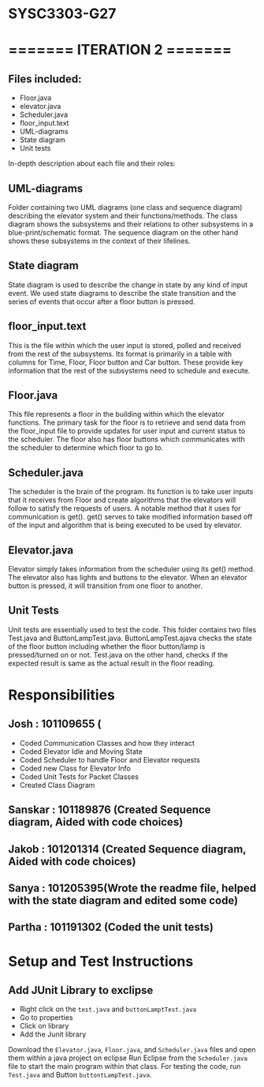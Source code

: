 # SYSC3303-G27

# ======= ITERATION 2 =======

## Files included:

- Floor.java
- elevator.java
- Scheduler.java
- floor_input.text
- UML-diagrams
- State diagram
- Unit tests

In-depth description about each file and their roles:

## UML-diagrams 
Folder containing two UML diagrams (one class and sequence diagram) describing the elevator system and their functions/methods. The class diagram shows the subsystems and their relations to other subsystems in a blue-print/schematic format. The sequence diagram on the other hand shows these subsystems in the context of their lifelines. 

## State diagram
State diagram is used to describe the change in state by any kind of input event. We used state diagrams to describe the state transition and the series of events that occur after a floor button is pressed.

## floor_input.text
This is the file within which the user input is stored, polled and received from the rest of the subsystems. Its format is primarily in a table with columns for Time, Floor, Floor button and Car button. These provide key information that the rest of the subsystems need to schedule and execute. 

## Floor.java
This file represents a floor in the building within which the elevator functions. The primary task for the floor is to retrieve and send data from the floor_input file to provide updates for user input and current status to the scheduler. The floor also has floor buttons which communicates with the scheduler to determine which floor to go to.

## Scheduler.java
The scheduler is the brain of the program. Its function is to take user inputs that it receives from Floor and create algorithms that the elevators will follow to satisfy the requests of users. A notable method that it uses for communication is get(). get() serves to take modified information based off of the input and algorithm that is being executed to be used by elevator.

## Elevator.java
Elevator simply takes information from the scheduler using its get() method. The elevator also has lights and buttons to the elevator. When an elevator button is pressed, it will transition from one floor to another.

## Unit Tests
Unit tests are essentially used to test the code. This folder contains two files Test.java and ButtonLampTest.java.
ButtonLampTest.ajava checks the state of the floor button including whether the floor button/lamp is pressed/turned on or not. Test.java on the other hand,  checks if the expected result is same as the actual result in the floor reading.

# Responsibilities 
## Josh : 101109655 (
- Coded Communication Classes and how they interact
- Coded Elevator Idle and Moving State
- Coded Scheduler to handle Floor and Elevator requests
- Coded new Class for Elevator Info
- Coded Unit Tests for Packet Classes
- Created Class Diagram

## Sanskar : 101189876 (Created Sequence diagram, Aided with code choices)
  
## Jakob : 101201314 (Created Sequence diagram, Aided with code choices)
  
## Sanya : 101205395(Wrote the readme file, helped with the state diagram and edited some code)
 
## Partha : 101191302 (Coded the unit tests)
  

# Setup and Test Instructions
## Add JUnit Library to exclipse
- Right click on the `test.java` and `buttonLamptTest.java` 
- Go to properties
- Click on library
- Add the Junit library

Download the `Elevator.java`, `Floor.java`, and `Scheduler.java` files and open them within a java project on eclipse
Run Eclipse from the `Scheduler.java` file to start the main program within that class.
For testing the code, run `Test.java` and Button `buttontLampTest.java`.
